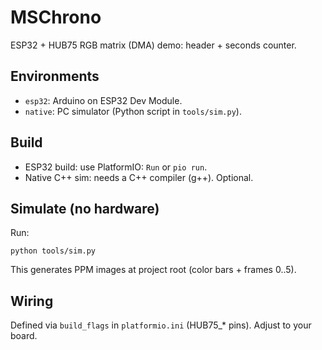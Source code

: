 # MSChrono

ESP32 + HUB75 RGB matrix (DMA) demo: header + seconds counter.

## Environments
- `esp32`: Arduino on ESP32 Dev Module.
- `native`: PC simulator (Python script in `tools/sim.py`).

## Build
- ESP32 build: use PlatformIO: `Run` or `pio run`.
- Native C++ sim: needs a C++ compiler (g++). Optional.

## Simulate (no hardware)
Run:

```
python tools/sim.py
```

This generates PPM images at project root (color bars + frames 0..5).

## Wiring
Defined via `build_flags` in `platformio.ini` (HUB75_* pins). Adjust to your board.
